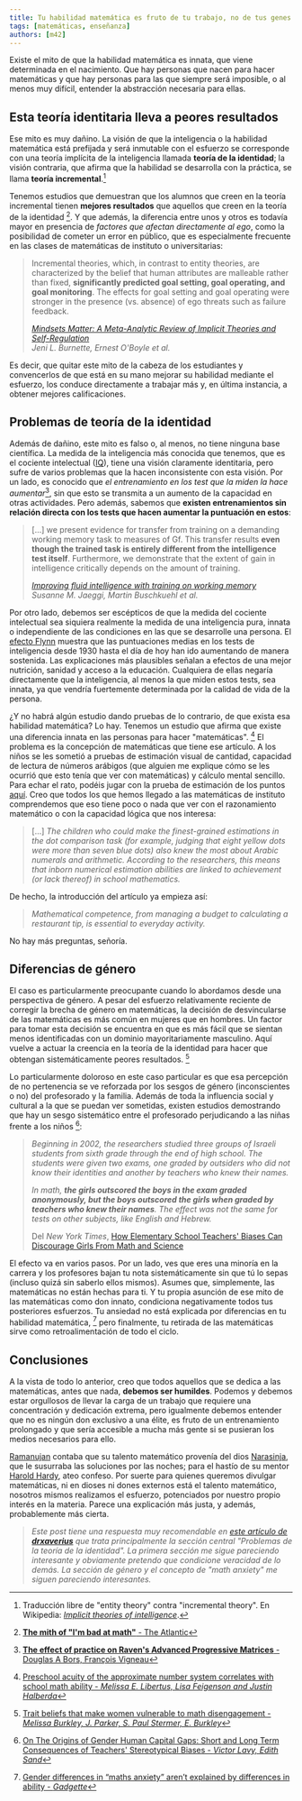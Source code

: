 ```yaml
---
title: Tu habilidad matemática es fruto de tu trabajo, no de tus genes
tags: [matemáticas, enseñanza]
authors: [m42]
---
```


Existe el mito de que la habilidad matemática es innata, que viene determinada en el nacimiento.
Que hay personas que nacen para hacer matemáticas y que hay personas para las que siempre será
imposible, o al menos muy difícil, entender la abstracción necesaria para ellas.

## Esta teoría identitaria lleva a peores resultados

Ese mito es muy dañino.
La visión de que la inteligencia o la habilidad matemática está prefijada y será inmutable con
el esfuerzo se corresponde con una teoría implícita de la inteligencia llamada **teoría de la identidad**; la visión
contraria, que afirma que la habilidad se desarrolla con la práctica, se llama **teoría
incremental**.[^entity]

[^entity]: Traducción libre de "entity theory" contra "incremental theory". En Wikipedia: [*Implicit theories of intelligence*](https://en.wikipedia.org/wiki/Implicit_theories_of_intelligence).

Tenemos estudios que demuestran que los alumnos que creen en la teoría incremental tienen **mejores
resultados** que aquellos que creen en la teoría de la identidad [^atlantic-math]. Y que además, la diferencia entre unos y otros es
todavía mayor en presencia de *factores que afectan directamente al ego*, como la posibilidad de
cometer un error en público, que es especialmente frecuente en las clases de matemáticas de instituto o
universitarias:

[^atlantic-math]: [**The mith of "I'm bad at math"** - The Atlantic](http://www.theatlantic.com/education/archive/2013/10/the-myth-of-im-bad-at-math/280914/)

> Incremental theories, which, in contrast to
> entity theories, are characterized by the belief that human attributes are malleable rather than
> fixed, **significantly predicted goal setting,
> goal operating, and
> goal monitoring**. The effects for goal setting
> and goal operating were stronger in the presence (vs. absence) of ego threats such as failure
> feedback.
>
> [*Mindsets Matter: A Meta-Analytic Review of Implicit Theories and Self-Regulation*](http://faculty.wcas.northwestern.edu/eli-finkel/documents/InPress_BurnetteOBoyleVanEppsPollackFinkel_PsychBull.pdf)  
> *Jeni L. Burnette, Ernest O'Boyle et al.*

Es decir, que quitar este mito de la cabeza de los estudiantes y convencerlos de que está en su mano
mejorar su habilidad mediante el esfuerzo, los conduce directamente a trabajar más y, en última instancia,
a obtener mejores calificaciones.


## Problemas de teoría de la identidad

Además de dañino, este mito es falso o, al menos, no tiene ninguna base científica. La medida de la inteligencia más conocida
que tenemos, que es el cociente intelectual ([IQ](https://es.wikipedia.org/wiki/Cociente_intelectual)), tiene una visión claramente identitaria, pero
sufre de varios problemas que la hacen inconsistente con esta visión. Por un lado, es conocido
que *el entrenamiento en los test que la miden la hace aumentar*[^raven-matrices], sin que esto se transmita a un
aumento de la capacidad en otras actividades. Pero además, sabemos que **existen entrenamientos
sin relación directa con los tests que hacen aumentar la puntuación en estos**:

[^raven-matrices]: [**The effect of practice on Raven's Advanced Progressive Matrices** - Douglas A Bors, François Vigneau](http://www.sciencedirect.com/science/article/pii/S1041608003000153)

> [...] we present evidence for transfer from training on a demanding working memory task to measures of Gf.
> This transfer results **even though the trained task is entirely different from the intelligence test
> itself**. Furthermore, we demonstrate that the extent of gain in intelligence critically depends
> on the amount of training.
>
> [*Improving fluid intelligence with training on working memory*](http://www.pnas.org/content/105/19/6829.full)  
> *Susanne M. Jaeggi, Martin Buschkuehl et al.*


Por otro lado, debemos ser escépticos de que la medida del cociente intelectual sea siquiera
realmente la medida de una inteligencia pura, innata o independiente de las condiciones en las
que se desarrolle una persona. El [efecto Flynn](https://en.wikipedia.org/wiki/Flynn_effect) muestra que las puntuaciones medias en los tests
de inteligencia desde 1930 hasta el día de hoy han ido aumentando de manera sostenida. 
Las explicaciones más plausibles señalan a efectos de una mejor nutrición, sanidad y acceso a la educación.
Cualquiera de ellas negaría directamente que la inteligencia, al menos la que miden estos tests, sea
innata, ya que vendría fuertemente determinada por la calidad de vida de la persona.

¿Y no habrá algún estudio dando pruebas de lo contrario, de que exista esa habilidad matemática? Lo hay.
Tenemos un estudio que afirma que existe una diferencia innata en las personas para hacer "matemáticas". [^preschool-math]
El problema es la concepción de matemáticas que tiene ese artículo. A los niños se les sometió a pruebas
de estimación visual de cantidad, capacidad de lectura de números arábigos (que alguien me explique cómo se
les ocurrió que esto tenía que ver con matemáticas) y cálculo mental sencillo. Para echar el rato, podéis
jugar con la prueba de estimación de los puntos [aquí](http://www.panamath.org/briefdemo.php). Creo que todos los
que hemos llegado a las matemáticas de instituto comprendemos que eso tiene poco o nada que ver con el razonamiento
matemático o con la capacidad lógica que nos interesa:

[^preschool-math]: [Preschool acuity of the approximate number system correlates with school math ability - *Melissa E. Libertus, Lisa Feigenson and Justin Halberda*](http://onlinelibrary.wiley.com/doi/10.1111/j.1467-7687.2011.01080.x/full)

> [...] *The children who could make the finest-grained estimations in the dot comparison task (for example, judging
> that eight yellow dots were more than seven blue dots) also knew the most about Arabic numerals and arithmetic.
> According to the researchers, this means that inborn numerical estimation abilities are linked to achievement
> (or lack thereof) in school mathematics.*

De hecho, la introducción del artículo ya empieza así:

> *Mathematical competence, from managing a budget to
> calculating a restaurant tip, is essential to everyday
> activity.*

No hay más preguntas, señoría.

## Diferencias de género

El caso es particularmente preocupante cuando lo abordamos desde una perspectiva de género. A pesar del
esfuerzo relativamente reciente de corregir la brecha de género en matemáticas, la decisión de desvincularse de las
matemáticas es más común en mujeres que en hombres. Un factor para tomar esta decisión se encuentra
en que es más fácil que se sientan menos identificadas con un dominio mayoritariamente masculino. Aquí vuelve a
actuar la creencia en la teoría de la identidad para hacer que obtengan sistemáticamente peores resultados. [^women-disengagement]

[^women-disengagement]: [Trait beliefs that make women vulnerable to math disengagement - *Melissa Burkley, J. Parker, S. Paul Stermer, E. Burkley*](http://www.sciencedirect.com/science/article/pii/S0191886909003833#bib9?np=y)

Lo particularmente doloroso en este caso particular es que esa percepción de no pertenencia se ve reforzada por
los sesgos de género (inconscientes o no) del profesorado y la familia. Además de toda la influencia social
y cultural a la que se puedan ver sometidas, existen estudios demostrando que hay un sesgo sistemático entre el profesorado
perjudicando a las niñas frente a los niños [^teacher-gap]:

[^teacher-gap]: [On The Origins of Gender Human Capital Gaps: Short and Long Term Consequences of Teachers' Stereotypical Biases - *Victor Lavy, Edith Sand*](http://www.nber.org/papers/w20909)

> *Beginning in 2002, the researchers studied three groups of Israeli students from sixth grade through
> the end of high school. The students were given two exams, one graded by outsiders who did not know
> their identities and another by teachers who knew their names.*
>
> *In math, **the girls outscored the boys in the exam graded anonymously, but the boys outscored the girls
> when graded by teachers who knew their names**. The effect was not the same for tests on other subjects, like English and Hebrew.*
>
> Del *New York Times*, [How Elementary School Teachers' Biases Can Discourage Girls From Math and Science](http://www.nytimes.com/2015/02/07/upshot/how-elementary-school-teachers-biases-can-discourage-girls-from-math-and-science.html)

El efecto va en varios pasos. Por un lado, ves que eres una minoría en la carrera y los profesores
bajan tu nota sistemáticamente sin que tú lo sepas (incluso quizá sin saberlo ellos mismos). Asumes
que, simplemente, las matemáticas no están hechas para ti. Y tu propia asunción de ese mito de las
matemáticas como don innato, condiciona negativamente todos tus posteriores esfuerzos. Tu ansiedad no está
explicada por diferencias en tu habilidad matemática, [^math-anxiety] pero finalmente, tu
retirada de las matemáticas sirve como retroalimentación de todo el ciclo.

[^math-anxiety]: [Gender differences in “maths anxiety” aren’t explained by differences in ability - *Gadgette*](http://www.gadgette.com/2016/04/22/gender-differences-in-maths-anxiety-arent-explained-by-differences-in-ability/)


## Conclusiones

A la vista de todo lo anterior, creo que todos aquellos que se dedica a las matemáticas, antes que nada,
**debemos ser humildes**. Podemos y debemos estar orgullosos de llevar la carga de un trabajo que requiere una
concentración y dedicación extrema, pero igualmente debemos entender que no es ningún don exclusivo a
una élite, es fruto de un entrenamiento prolongado y que sería accesible a mucha más gente si se pusieran
los medios necesarios para ello.

[Ramanujan](https://es.wikipedia.org/wiki/Srinivasa_Aiyangar_Ramanujan) contaba que su talento matemático provenía del dios [Narasinja](https://es.wikipedia.org/wiki/Narasinja), que le susurraba las soluciones
por las noches; para el hastío de su mentor [Harold Hardy](https://es.wikipedia.org/wiki/Godfrey_Harold_Hardy), ateo confeso. Por suerte para
quienes queremos divulgar matemáticas, ni en dioses ni dones externos está el talento matemático, nosotros
mismos realizamos el esfuerzo, potenciados por nuestro propio interés en la materia. Parece una explicación más justa, y además, probablemente más cierta.

> *Este post tiene una respuesta muy recomendable en [este artículo de **drxaverius**](https://biolovulpes.wordpress.com/2016/05/06/borrador-respuesta-a-tu-habilidad-matematica-es-fruto-de-tu-trabajo-no-de-tus-genes) que trata principalmente la sección central "Problemas de la teoría de la identidad".
> La primera sección me sigue pareciendo interesante y obviamente pretendo que condicione veracidad de lo demás.
> La sección de género y el concepto de "math anxiety" me siguen pareciendo interesantes.*